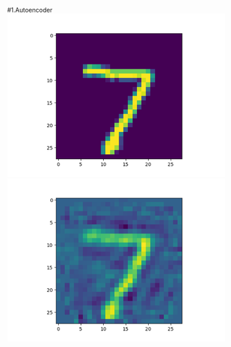 #1.Autoencoder
![autoencoder_pre](https://github.com/AKL-FIRE/DL_Tensorflow/blob/master/images/autoencoder_pre.png)
![autoencoder_after](https://github.com/AKL-FIRE/DL_Tensorflow/blob/master/images/autoencoder_after.png)
